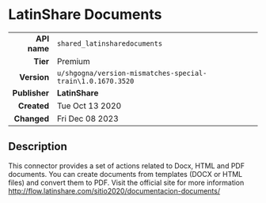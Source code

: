 # LatinShare Documents
| | |
|-:|-|
|**API name**|`shared_latinsharedocuments`|
|**Tier**|Premium|
|**Version**|`u/shgogna/version-mismatches-special-train\1.0.1670.3520`|
|**Publisher**|**LatinShare**|
|**Created**|Tue Oct 13 2020|
|**Changed**|Fri Dec 08 2023|

## Description
This connector provides a set of actions related to Docx, HTML and PDF documents. You can create documents from templates (DOCX or HTML files) and convert them to PDF. Visit the official site for more information http://flow.latinshare.com/sitio2020/documentacion-documents/
